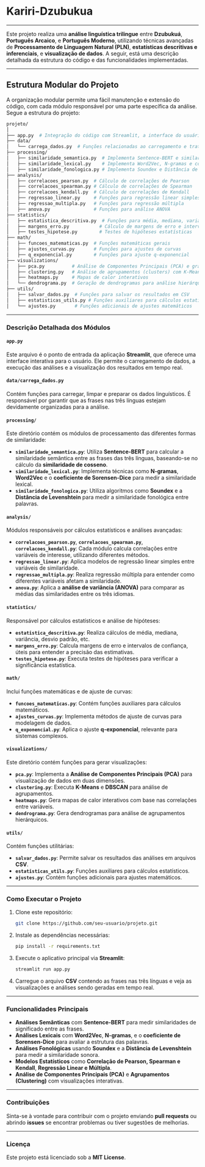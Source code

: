 # Kariri-Dzubukua

---

Este projeto realiza uma **análise linguística trilingue** entre **Dzubukuá**, **Português Arcaico**, e **Português Moderno**, utilizando técnicas avançadas de **Processamento de Linguagem Natural (PLN)**, **estatísticas descritivas e inferenciais**, e **visualização de dados**. A seguir, está uma descrição detalhada da estrutura do código e das funcionalidades implementadas.

---

## Estrutura Modular do Projeto

A organização modular permite uma fácil manutenção e extensão do código, com cada módulo responsável por uma parte específica da análise. Segue a estrutura do projeto:

```bash
projeto/
│
├── app.py  # Integração do código com Streamlit, a interface do usuário
├── data/
│   └── carrega_dados.py  # Funções relacionadas ao carregamento e tratamento dos dados
├── processing/
│   ├── similaridade_semantica.py  # Implementa Sentence-BERT e similaridade de cosseno
│   ├── similaridade_lexical.py    # Implementa Word2Vec, N-gramas e coeficiente de Sorensen-Dice
│   ├── similaridade_fonologica.py # Implementa Soundex e Distância de Levenshtein
├── analysis/
│   ├── correlacoes_pearson.py  # Cálculo de correlações de Pearson
│   ├── correlacoes_spearman.py # Cálculo de correlações de Spearman
│   ├── correlacoes_kendall.py  # Cálculo de correlações de Kendall
│   ├── regressao_linear.py     # Funções para regressão linear simples
│   ├── regressao_multipla.py   # Funções para regressão múltipla
│   ├── anova.py                # Funções para análise ANOVA
├── statistics/
│   ├── estatistica_descritiva.py  # Funções para média, mediana, variância, desvio padrão, etc.
│   ├── margens_erro.py           # Cálculo de margens de erro e intervalos de confiança
│   ├── testes_hipotese.py        # Testes de hipóteses estatísticas
├── math/
│   ├── funcoes_matematicas.py  # Funções matemáticas gerais
│   ├── ajustes_curvas.py       # Funções para ajustes de curvas
│   ├── q_exponencial.py        # Funções para ajuste q-exponencial
├── visualizations/
│   ├── pca.py          # Análise de Componentes Principais (PCA) e gráficos
│   ├── clustering.py   # Análise de agrupamentos (clusters) com K-Means e DBSCAN
│   ├── heatmaps.py     # Mapas de calor interativos
│   └── dendrograma.py  # Geração de dendrogramas para análise hierárquica
├── utils/
│   ├── salvar_dados.py  # Funções para salvar os resultados em CSV
│   ├── estatisticas_utils.py # Funções auxiliares para cálculos estatísticos
│   └── ajustes.py       # Funções adicionais de ajustes matemáticos
```

---

### Descrição Detalhada dos Módulos

#### `app.py`
Este arquivo é o ponto de entrada da aplicação **Streamlit**, que oferece uma interface interativa para o usuário. Ele permite o carregamento de dados, a execução das análises e a visualização dos resultados em tempo real.

#### `data/carrega_dados.py`
Contém funções para carregar, limpar e preparar os dados linguísticos. É responsável por garantir que as frases nas três línguas estejam devidamente organizadas para a análise.

#### `processing/`
Este diretório contém os módulos de processamento das diferentes formas de similaridade:

- **`similaridade_semantica.py`**: Utiliza **Sentence-BERT** para calcular a similaridade semântica entre as frases das três línguas, baseando-se no cálculo da **similaridade de cosseno**.
- **`similaridade_lexical.py`**: Implementa técnicas como **N-gramas**, **Word2Vec** e o **coeficiente de Sorensen-Dice** para medir a similaridade lexical.
- **`similaridade_fonologica.py`**: Utiliza algoritmos como **Soundex** e a **Distância de Levenshtein** para medir a similaridade fonológica entre palavras.

#### `analysis/`
Módulos responsáveis por cálculos estatísticos e análises avançadas:

- **`correlacoes_pearson.py`**, **`correlacoes_spearman.py`**, **`correlacoes_kendall.py`**: Cada módulo calcula correlações entre variáveis de interesse, utilizando diferentes métodos.
- **`regressao_linear.py`**: Aplica modelos de regressão linear simples entre variáveis de similaridade.
- **`regressao_multipla.py`**: Realiza regressão múltipla para entender como diferentes variáveis afetam a similaridade.
- **`anova.py`**: Aplica a **análise de variância (ANOVA)** para comparar as médias das similaridades entre os três idiomas.

#### `statistics/`
Responsável por cálculos estatísticos e análise de hipóteses:

- **`estatistica_descritiva.py`**: Realiza cálculos de média, mediana, variância, desvio padrão, etc.
- **`margens_erro.py`**: Calcula margens de erro e intervalos de confiança, úteis para entender a precisão das estimativas.
- **`testes_hipotese.py`**: Executa testes de hipóteses para verificar a significância estatística.

#### `math/`
Inclui funções matemáticas e de ajuste de curvas:

- **`funcoes_matematicas.py`**: Contém funções auxiliares para cálculos matemáticos.
- **`ajustes_curvas.py`**: Implementa métodos de ajuste de curvas para modelagem de dados.
- **`q_exponencial.py`**: Aplica o ajuste **q-exponencial**, relevante para sistemas complexos.

#### `visualizations/`
Este diretório contém funções para gerar visualizações:

- **`pca.py`**: Implementa a **Análise de Componentes Principais (PCA)** para visualização de dados em duas dimensões.
- **`clustering.py`**: Executa **K-Means** e **DBSCAN** para análise de agrupamentos.
- **`heatmaps.py`**: Gera mapas de calor interativos com base nas correlações entre variáveis.
- **`dendrograma.py`**: Gera dendrogramas para análise de agrupamentos hierárquicos.

#### `utils/`
Contém funções utilitárias:

- **`salvar_dados.py`**: Permite salvar os resultados das análises em arquivos **CSV**.
- **`estatisticas_utils.py`**: Funções auxiliares para cálculos estatísticos.
- **`ajustes.py`**: Contém funções adicionais para ajustes matemáticos.

---

### Como Executar o Projeto

1. Clone este repositório:
   ```bash
   git clone https://github.com/seu-usuario/projeto.git
   ```

2. Instale as dependências necessárias:
   ```bash
   pip install -r requirements.txt
   ```

3. Execute o aplicativo principal via **Streamlit**:
   ```bash
   streamlit run app.py
   ```

4. Carregue o arquivo **CSV** contendo as frases nas três línguas e veja as visualizações e análises sendo geradas em tempo real.

---

### Funcionalidades Principais

- **Análises Semânticas** com **Sentence-BERT** para medir similaridades de significado entre as frases.
- **Análises Lexicais** com **Word2Vec**, **N-gramas**, e o **coeficiente de Sorensen-Dice** para avaliar a estrutura das palavras.
- **Análises Fonológicas** usando **Soundex** e a **Distância de Levenshtein** para medir a similaridade sonora.
- **Modelos Estatísticos** como **Correlação de Pearson, Spearman e Kendall**, **Regressão Linear e Múltipla**.
- **Análise de Componentes Principais (PCA)** e **Agrupamentos (Clustering)** com visualizações interativas.

---

### Contribuições

Sinta-se à vontade para contribuir com o projeto enviando **pull requests** ou abrindo **issues** se encontrar problemas ou tiver sugestões de melhorias.

---

### Licença

Este projeto está licenciado sob a **MIT License**.
